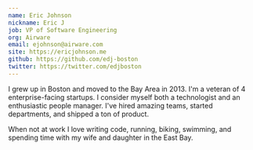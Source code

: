 ```yaml
---
name: Eric Johnson
nickname: Eric J
job: VP of Software Engineering
org: Airware
email: ejohnson@airware.com
site: https://ericjohnson.me
github: https://github.com/edj-boston
twitter: https://twitter.com/edjboston
---
```


I grew up in Boston and moved to the Bay Area in 2013. I'm a veteran of 4 enterprise-facing startups. I consider myself both a technologist and an enthusiastic people manager. I've hired amazing teams, started departments, and shipped a ton of product.

When not at work I love writing code, running, biking, swimming, and spending time with my wife and daughter in the East Bay.
